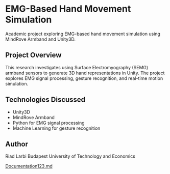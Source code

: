 # EMG-Based Hand Movement Simulation

Academic project exploring EMG-based hand movement simulation using MindRove Armband and Unity3D.

## Project Overview
This research investigates using Surface Electromyography (SEMG) armband sensors to generate 3D hand representations in Unity. The project explores EMG signal processing, gesture recognition, and real-time motion simulation.

## Technologies Discussed
- Unity3D
- MindRove Armband
- Python for EMG signal processing
- Machine Learning for gesture recognition



## Author
Riad Larbi
Budapest University of Technology and Economics

[Documentation123.md](https://github.com/user-attachments/files/18291213/Documentation123.md)
